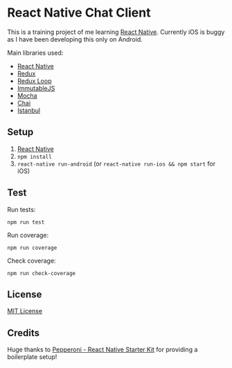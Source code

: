 # React Native Chat Client

This is a training project of me learning [React Native](https://facebook.github.io/react-native/).
Currently iOS is buggy as I have been developing this only on Android.

Main libraries used:
  - [React Native](https://facebook.github.io/react-native/)
  - [Redux](http://redux.js.org/)
  - [Redux Loop](https://github.com/raisemarketplace/redux-loop)
  - [ImmutableJS](http://facebook.github.io/immutable-js/)
  - [Mocha](https://mochajs.org/)
  - [Chai](http://chaijs.com/)
  - [Istanbul](https://github.com/gotwarlost/istanbul)
  

## Setup

1. [React Native](https://facebook.github.io/react-native/docs/getting-started.html#content)
2. `npm install`
3. `react-native run-android` (or `react-native run-ios && npm start` for iOS)

## Test

Run tests: 
```
npm run test
```

Run coverage:
```
npm run coverage
```

Check coverage:
```
npm run check-coverage
```

## License

[MIT License](LICENSE)

## Credits

Huge thanks to [Pepperoni - React Native Starter Kit](https://github.com/futurice/pepperoni-app-kit) for providing a boilerplate setup! 
